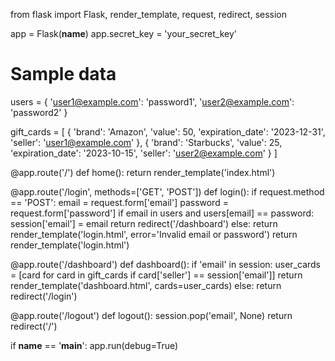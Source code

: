 from flask import Flask, render_template, request, redirect, session

app = Flask(__name__)
app.secret_key = 'your_secret_key'

# Sample data
users = {
    'user1@example.com': 'password1',
    'user2@example.com': 'password2'
}

gift_cards = [
    {
        'brand': 'Amazon',
        'value': 50,
        'expiration_date': '2023-12-31',
        'seller': 'user1@example.com'
    },
    {
        'brand': 'Starbucks',
        'value': 25,
        'expiration_date': '2023-10-15',
        'seller': 'user2@example.com'
    }
]

@app.route('/')
def home():
    return render_template('index.html')

@app.route('/login', methods=['GET', 'POST'])
def login():
    if request.method == 'POST':
        email = request.form['email']
        password = request.form['password']
        if email in users and users[email] == password:
            session['email'] = email
            return redirect('/dashboard')
        else:
            return render_template('login.html', error='Invalid email or password')
    return render_template('login.html')

@app.route('/dashboard')
def dashboard():
    if 'email' in session:
        user_cards = [card for card in gift_cards if card['seller'] == session['email']]
        return render_template('dashboard.html', cards=user_cards)
    else:
        return redirect('/login')

@app.route('/logout')
def logout():
    session.pop('email', None)
    return redirect('/')

if __name__ == '__main__':
    app.run(debug=True)
